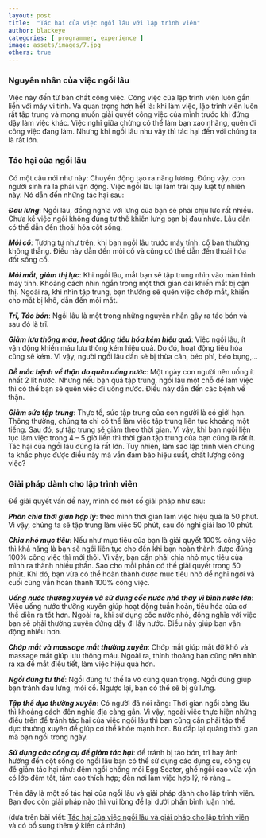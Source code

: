 ```yaml
---
layout: post
title:  "Tác hại của việc ngồi lâu với lập trình viên"
author: blackeye
categories: [ programmer, experience ]
image: assets/images/7.jpg
others: true
---
```


### Nguyên nhân của việc ngồi lâu

Việc này đến từ bản chất công việc. Công việc của lập trình viên luôn gắn liền với máy vi tính. Và quan trọng hơn hết là: khi làm việc, lập trình viên luôn rất tập trung và mong muốn giải quyết công việc của mình trước khi đứng dậy làm việc khác. Việc nghỉ giữa chừng có thể làm bạn xao nhãng, quên đi công việc đang làm. Nhưng khi ngồi lâu như vậy thì tác hại đến với chúng ta là rất lớn.


### Tác hại của ngồi lâu

Có một câu nói như này: Chuyển động tạo ra năng lượng. Đúng vậy, con người sinh ra là phải vận động. Việc ngồi lâu lại làm trái quy luật tự nhiên này. Nó dẫn đến những tác hại sau:

**_Đau lưng_**: Ngồi lâu, đồng nghĩa với lưng của bạn sẽ phải chịu lực rất nhiều. Chưa kể việc ngồi không đúng tư thế khiến lưng bạn bị đau nhức. Lâu dần có thể dẫn đến thoái hóa cột sống.

**_Mỏi cổ_**: Tương tự như trên, khi bạn ngồi lâu trước máy tính. cổ bạn thường không thẳng. Điều này dẫn đến mỏi cổ và cũng có thể dẫn đến thoái hóa đốt sống cổ.

**_Mỏi mắt, giảm thị lực_**: Khi ngồi lâu, mắt bạn sẽ tập trung nhìn vào màn hình máy tính. Khoảng cách nhìn ngắn trong một thời gian dài khiến mắt bị cận thị. Ngoài ra, khi nhìn tập trung, bạn thường sẽ quên việc chớp mắt, khiến cho mắt bị khô, dẫn đến mỏi mắt.

**_Trĩ, Táo bón_**: Ngồi lâu là một trong những nguyên nhân gây ra táo bón và sau đó là trĩ.

**_Giảm lưu thông máu, hoạt động tiêu hóa kém hiệu quả_**: Việc ngồi lâu, ít vận động khiến máu lưu thông kém hiệu quả. Do đó, hoạt động tiêu hóa cũng sẽ kém. Vì vậy, người ngồi lâu dần sẽ bị thừa cân, béo phì, béo bụng,…

**_Dễ mắc bệnh về thận do quên uống nước_**: Một ngày con người nên uống ít nhất 2 lít nước. Nhưng nếu bạn quá tập trung, ngồi lâu một chỗ để làm việc thì có thể bạn sẽ quên việc đi uống nước. Điều này dẫn đến các bệnh về thận.

**_Giảm sức tập trung_**: Thực tế, sức tập trung của con người là có giới hạn. Thông thường, chúng ta chỉ có thể làm việc tập trung liên tục khoảng một tiếng. Sau đó, sự tập trung sẽ giảm theo thời gian. Vì vậy, khi bạn ngồi liên tục làm việc trong 4 – 5 giờ liền thì thời gian tập trung của bạn cũng là rất ít.
Tác hại của ngồi lâu đúng là rất lớn. Tuy nhiên, làm sao lập trình viên chúng ta khắc phục được điều này mà vẫn đảm bảo hiệu suất, chất lượng công việc?


### Giải pháp dành cho lập trình viên
Để giải quyết vấn đề này, mình có một số giải pháp như sau:

**_Phân chia thời gian hợp lý_**: theo mình thời gian làm việc hiệu quả là 50 phút. Vì vậy, chúng ta sẽ tập trung làm việc 50 phút, sau đó nghỉ giải lao 10 phút.

**_Chia nhỏ mục tiêu_**: Nếu như mục tiêu của bạn là giải quyết 100% công việc thì khả năng là bạn sẽ ngồi liên tục cho đến khi bạn hoàn thành được đúng 100% công việc thì mới thôi. Vì vậy, bạn cần phải chia nhỏ mục tiêu của mình ra thành nhiều phần. Sao cho mỗi phần có thể giải quyết trong 50 phút. Khi đó, bạn vừa có thể hoàn thành được mục tiêu nhỏ để nghỉ ngơi và cuối cùng vẫn hoàn thành 100% công việc.

**_Uống nước thường xuyên và sử dụng cốc nước nhỏ thay vì bình nước lớn_**: Việc uống nước thường xuyên giúp hoạt động tuần hoàn, tiêu hóa của cơ thể diễn ra tốt hơn. Ngoài ra, khi sử dụng cốc nước nhỏ, đồng nghĩa với việc bạn sẽ phải thường xuyên đứng dậy đi lấy nước. Điều này giúp bạn vận động nhiều hơn.

**_Chớp mắt và massage mắt thường xuyên_**: Chớp mắt giúp mắt đỡ khô và massage mắt giúp lưu thông máu. Ngoài ra, thỉnh thoảng bạn cũng nên nhìn ra xa để mắt điều tiết, làm việc hiệu quả hơn.

**_Ngồi đúng tư thế_**: Ngồi đúng tư thế là vô cùng quan trọng. Ngồi đúng giúp bạn tránh đau lưng, mỏi cổ. Ngược lại, bạn có thể sẽ bị gù lưng.

**_Tập thể dục thường xuyên_**: Có người đã nói rằng: Thời gian ngồi càng lâu thì khoảng cách đến nghĩa địa càng gần. Vì vậy, ngoài việc thực hiện những điều trên để tránh tác hại của việc ngồi lâu thì bạn cũng cần phải tập thể dục thường xuyên để giúp cơ thể khỏe mạnh hơn. Bù đắp lại quãng thời gian mà bạn ngồi trong ngày.

**_Sử dụng các công cụ để giảm tác hại_**: để tránh bị táo bón, trĩ hay ảnh hưởng đến cột sống do ngồi lâu bạn có thể sử dụng các dụng cụ, công cụ để giảm tác hại như: đệm ngồi chống mỏi Egg Seater, ghế ngồi cao vừa vặn có lớp đệm tốt, tầm cao thích hợp; đèn nơi làm việc hợp lý, rõ ràng...

Trên đây là một số tác hại của ngồi lâu và giải pháp dành cho lập trình viên. Bạn đọc còn giải pháp nào thì vui lòng để lại dưới phần bình luận nhé.

(dựa trên bài viết: [Tác hại của việc ngồi lâu và giải pháp cho lập trình viên](https://completejavascript.com/tac-hai-cua-ngoi-lau-va-giai-phap-cho-lap-trinh-vien/) và có bổ sung thêm ý kiến cá nhân)